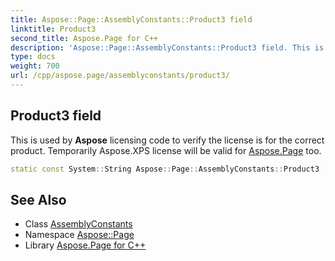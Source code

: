 ```yaml
---
title: Aspose::Page::AssemblyConstants::Product3 field
linktitle: Product3
second_title: Aspose.Page for C++
description: 'Aspose::Page::AssemblyConstants::Product3 field. This is used by Aspose licensing code to verify the license is for the correct product. Temporarily Aspose.XPS license will be valid for Aspose.Page too in C++.'
type: docs
weight: 700
url: /cpp/aspose.page/assemblyconstants/product3/
---
```

## Product3 field


This is used by **Aspose** licensing code to verify the license is for the correct product. Temporarily Aspose.XPS license will be valid for [Aspose.Page](../../) too.

```cpp
static const System::String Aspose::Page::AssemblyConstants::Product3
```

## See Also

* Class [AssemblyConstants](../)
* Namespace [Aspose::Page](../../)
* Library [Aspose.Page for C++](../../../)
